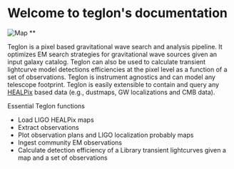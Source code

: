 # Welcome to teglon's documentation

![Map](static/map.png)
**

Teglon is a pixel based gravitational wave search and analysis pipeline. It optimizes 
EM search strategies for gravitational wave sources given an input galaxy catalog. Teglon can 
also be used to calculate transient lightcurve model detections efficiencies at the pixel level as 
a function of a set of observations. Teglon is instrument agnostics and can model any telescope 
footprint. Teglon is easily extensible to contain and query any 
[HEALPix](https://healpix.jpl.nasa.gov/) based data (e.g., dustmaps, GW localizations and CMB data).

Essential Teglon functions

* Load LIGO HEALPix maps
* Extract observations
* Plot observation plans and LIGO localization probably maps 
* Ingest community EM observations
* Calculate detection efficiency of a Library transient lightcurves given a map and a set of observations
